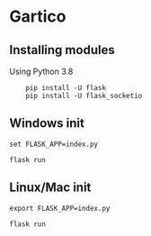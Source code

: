 # Gartico

## Installing modules

Using Python 3.8

```
    pip install -U flask
    pip install -U flask_socketio
```

## Windows init

```
set FLASK_APP=index.py

flask run
```

## Linux/Mac init

```
export FLASK_APP=index.py

flask run
```
